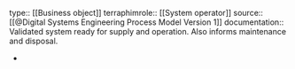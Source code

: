 type:: [[Business object]]
terraphimrole:: [[System operator]]
source:: [[@Digital Systems Engineering Process Model Version 1]]
documentation:: Validated system ready for supply and operation. Also informs maintenance and disposal.

-